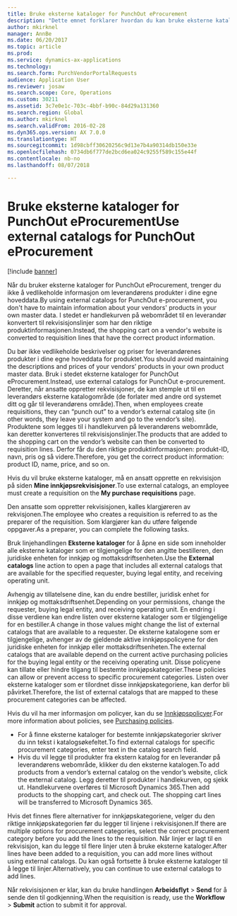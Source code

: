 ```yaml
---
title: Bruke eksterne kataloger for PunchOut eProcurement
description: "Dette emnet forklarer hvordan du kan bruke eksterne kataloger til å opprette og sende rekvisisjoner."
author: mkirknel
manager: AnnBe
ms.date: 06/20/2017
ms.topic: article
ms.prod: 
ms.service: dynamics-ax-applications
ms.technology: 
ms.search.form: PurchVendorPortalRequests
audience: Application User
ms.reviewer: josaw
ms.search.scope: Core, Operations
ms.custom: 30211
ms.assetid: 3c7e0e1c-703c-4bbf-b90c-84d29a131360
ms.search.region: Global
ms.author: mkirknel
ms.search.validFrom: 2016-02-28
ms.dyn365.ops.version: AX 7.0.0
ms.translationtype: HT
ms.sourcegitcommit: 1d98cbff30620256c9d13e7b4a90314db150e33e
ms.openlocfilehash: 0734db6f777de2bcd6ea024c9255f589c155e44f
ms.contentlocale: nb-no
ms.lasthandoff: 08/07/2018

---
```


# <a name="use-external-catalogs-for-punchout-eprocurement"></a><span data-ttu-id="21474-103">Bruke eksterne kataloger for PunchOut eProcurement</span><span class="sxs-lookup"><span data-stu-id="21474-103">Use external catalogs for PunchOut eProcurement</span></span>

[!include [banner](../includes/banner.md)]

<span data-ttu-id="21474-104">Når du bruker eksterne kataloger for PunchOut eProcurement, trenger du ikke å vedlikeholde informasjon om leverandørens produkter i dine egne hoveddata.</span><span class="sxs-lookup"><span data-stu-id="21474-104">By using external catalogs for PunchOut e-procurement, you don't have to maintain information about your vendors' products in your own master data.</span></span> <span data-ttu-id="21474-105">I stedet er handlekurven på webområdet til en leverandør konvertert til rekvisisjonslinjer som har den riktige produktinformasjonen.</span><span class="sxs-lookup"><span data-stu-id="21474-105">Instead, the shopping cart on a vendor's website is converted to requisition lines that have the correct product information.</span></span> 

<span data-ttu-id="21474-106">Du bør ikke vedlikeholde beskrivelser og priser for leverandørenes produkter i dine egne hoveddata for produktet.</span><span class="sxs-lookup"><span data-stu-id="21474-106">You should avoid maintaining the descriptions and prices of your vendors’ products in your own product master data.</span></span> <span data-ttu-id="21474-107">Bruk i stedet eksterne kataloger for PunchOut eProcurement.</span><span class="sxs-lookup"><span data-stu-id="21474-107">Instead, use external catalogs for PunchOut e-procurement.</span></span> <span data-ttu-id="21474-108">Deretter, når ansatte oppretter rekvisisjoner, de kan stemple ut til en leverandørs eksterne katalogområde (de forlater med andre ord systemet ditt og går til leverandørens område).</span><span class="sxs-lookup"><span data-stu-id="21474-108">Then, when employees create requisitions, they can “punch out” to a vendor’s external catalog site (in other words, they leave your system and go to the vendor’s site).</span></span> <span data-ttu-id="21474-109">Produktene som legges til i handlekurven på leverandørens webområde, kan deretter konverteres til rekvisisjonslinjer.</span><span class="sxs-lookup"><span data-stu-id="21474-109">The products that are added to the shopping cart on the vendor’s website can then be converted to requisition lines.</span></span> <span data-ttu-id="21474-110">Derfor får du den riktige produktinformasjonen: produkt-ID, navn, pris og så videre.</span><span class="sxs-lookup"><span data-stu-id="21474-110">Therefore, you get the correct product information: product ID, name, price, and so on.</span></span>

<span data-ttu-id="21474-111">Hvis du vil bruke eksterne kataloger, må en ansatt opprette en rekvisisjon på siden **Mine innkjøpsrekvisisjoner**.</span><span class="sxs-lookup"><span data-stu-id="21474-111">To use external catalogs, an employee must create a requisition on the **My purchase requisitions** page.</span></span>

<span data-ttu-id="21474-112">Den ansatte som oppretter rekvisisjonen, kalles klargjøreren av rekvisjonen.</span><span class="sxs-lookup"><span data-stu-id="21474-112">The employee who creates a requisition is referred to as the preparer of the requisition.</span></span> <span data-ttu-id="21474-113">Som klargjører kan du utføre følgende oppgaver.</span><span class="sxs-lookup"><span data-stu-id="21474-113">As a preparer, you can complete the following tasks.</span></span>

<span data-ttu-id="21474-114">Bruk linjehandlingen **Eksterne kataloger** for å åpne en side som inneholder alle eksterne kataloger som er tilgjengelige for den angitte bestilleren, den juridiske enheten for innkjøp og mottaksdriftsenheten.</span><span class="sxs-lookup"><span data-stu-id="21474-114">Use the **External catalogs** line action to open a page that includes all external catalogs that are available for the specified requester, buying legal entity, and receiving operating unit.</span></span>

<span data-ttu-id="21474-115">Avhengig av tillatelsene dine, kan du endre bestiller, juridisk enhet for innkjøp og mottaksdriftsenhet.</span><span class="sxs-lookup"><span data-stu-id="21474-115">Depending on your permissions, change the requester, buying legal entity, and receiving operating unit.</span></span> <span data-ttu-id="21474-116">En endring i disse verdiene kan endre listen over eksterne kataloger som er tilgjengelige for en bestiller.</span><span class="sxs-lookup"><span data-stu-id="21474-116">A change in those values might change the list of external catalogs that are available to a requester.</span></span> <span data-ttu-id="21474-117">De eksterne katalogene som er tilgjengelige, avhenger av de gjeldende aktive innkjøpspolicyene for den juridiske enheten for innkjøp eller mottaksdriftsenheten.</span><span class="sxs-lookup"><span data-stu-id="21474-117">The external catalogs that are available depend on the current active purchasing policies for the buying legal entity or the receiving operating unit.</span></span> <span data-ttu-id="21474-118">Disse policyene kan tillate eller hindre tilgang til bestemte innkjøpskategorier.</span><span class="sxs-lookup"><span data-stu-id="21474-118">These policies can allow or prevent access to specific procurement categories.</span></span> <span data-ttu-id="21474-119">Listen over eksterne kataloger som er tilordnet disse innkjøpskategoriene, kan derfor bli påvirket.</span><span class="sxs-lookup"><span data-stu-id="21474-119">Therefore, the list of external catalogs that are mapped to these procurement categories can be affected.</span></span>

<span data-ttu-id="21474-120">Hvis du vil ha mer informasjon om policyer, kan du se [Innkjøpspolicyer](../procurement/purchase-policies.md).</span><span class="sxs-lookup"><span data-stu-id="21474-120">For more information about policies, see [Purchasing policies](../procurement/purchase-policies.md).</span></span>

- <span data-ttu-id="21474-121">For å finne eksterne kataloger for bestemte innkjøpskategorier skriver du inn tekst i katalogsøkefeltet.</span><span class="sxs-lookup"><span data-stu-id="21474-121">To find external catalogs for specific procurement categories, enter text in the catalog search field.</span></span>
- <span data-ttu-id="21474-122">Hvis du vil legge til produkter fra ekstern katalog for en leverandør på leverandørens webområde, klikker du den eksterne katalogen.</span><span class="sxs-lookup"><span data-stu-id="21474-122">To add products from a vendor’s external catalog on the vendor’s website, click the external catalog.</span></span> <span data-ttu-id="21474-123">Legg deretter til produkter i handlekurven, og sjekk ut. Handlekurvene overføres til Microsoft Dynamics 365.</span><span class="sxs-lookup"><span data-stu-id="21474-123">Then add products to the shopping cart, and check out. The shopping cart lines will be transferred to Microsoft Dynamics 365.</span></span>

<span data-ttu-id="21474-124">Hvis det finnes flere alternativer for innkjøpskategoriene, velger du den riktige innkjøpskategorien før du legger til linjene i rekvisisjonen.</span><span class="sxs-lookup"><span data-stu-id="21474-124">If there are multiple options for procurement categories, select the correct procurement category before you add the lines to the requisition.</span></span>
<span data-ttu-id="21474-125">Når linjer er lagt til en rekvisisjon, kan du legge til flere linjer uten å bruke eksterne kataloger.</span><span class="sxs-lookup"><span data-stu-id="21474-125">After lines have been added to a requisition, you can add more lines without using external catalogs.</span></span> <span data-ttu-id="21474-126">Du kan også fortsette å bruke eksterne kataloger til å legge til linjer.</span><span class="sxs-lookup"><span data-stu-id="21474-126">Alternatively, you can continue to use external catalogs to add lines.</span></span>

<span data-ttu-id="21474-127">Når rekvisisjonen er klar, kan du bruke handlingen **Arbeidsflyt** > **Send** for å sende den til godkjenning.</span><span class="sxs-lookup"><span data-stu-id="21474-127">When the requisition is ready, use the **Workflow** > **Submit** action to submit it for approval.</span></span>

